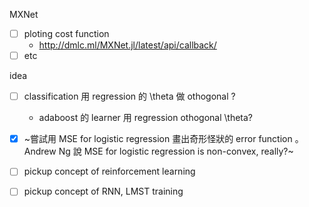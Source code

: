 MXNet
   * [ ] ploting cost function
       * http://dmlc.ml/MXNet.jl/latest/api/callback/
   * [ ] etc

idea
   * [ ] classification 用 regression 的 \theta 做 othogonal ?
      * adaboost 的 learner 用 regression othogonal \theta?
   * [x] ~嘗試用 MSE for logistic regression 畫出奇形怪狀的 error function 。 Andrew Ng 說 MSE for logistic regression is non-convex, really?~

   * [ ] pickup concept of reinforcement learning
   
   * [ ] pickup concept of RNN, LMST training
